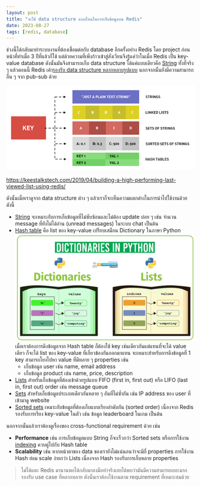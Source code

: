 ```yaml
---
layout: post
title: "จะใช้ data structure แบบไหนในการเก็บข้อมูลบน Redis"
date: 2023-08-27
tags: [redis, database]
---
```


ช่วงนี้ได้กลับมาทำระบบงานที่ต้องเชื่อมต่อกับ database อีกครั้งอย่าง Redis โดย project ก่อนหน้าที่ทำเมื่อ 3 ปีที่แล้วก็ใช้ แต่ด้วยความที่เพิ่งก้าวเข้าสู่สังเวียนจึงรู้แค่ว่าในเมื่อ Redis เป็น key-value database ดังนั้นมันจึงสามารถเก็บ data structure ได้แค่แบบเดียวคือ [String](https://redis.io/docs/data-types/strings/) ทั้งที่จริง ๆ แล้วตอนนี้ Redis เค้า[รองรับ data structure หลากหลาบรูปแบบ](https://redis.io/docs/data-types/) นอกจากนั้นยังมีความสามารถอื่น ๆ จาก pub-sub ด้วย  

![Redis data structure](/assets/2023-08-27-redis-data-structure-types.jpeg)

<https://keestalkstech.com/2019/04/building-a-high-performing-last-viewed-list-using-redis/>

ดังนั้นเมื่อเราดูจาก data structure ต่าง ๆ แล้วเราก็จะเห็นความแตกต่างในการนำไปใช้งานด้วยดังนี้

- [String](https://redis.io/docs/data-types/strings/) จะเหมาะกับการเก็บข้อมูลที่ไม่ซับซ้อนและไม่ต้อง update บ่อย ๆ เช่น จำนวน message ที่ยังไม่ได้อ่าน (unread messages) ในระบบ chat เป็นต้น
- [Hash table](https://redis.io/docs/data-types/hashes/) คือ list ของ key-value เปรียบเสมือน Dictionary ในภาษา Python ![Python Dictionary vs List](/assets/2023-08-27-python-dictionary-vs-list.jpeg) เมื่อเราต้องการดึงข้อมูลจาก Hash table ก็ต้องใช้ key เช่นเดียวกันแต่แทนที่จะได้ value เดียว ก็จะได้ list ของ key-value ที่เกี่ยวข้องกันออกมาแทน จะเหมาะสำหรับการดึงข้อมูลที่ 1 key สามารถโยงไปหา value ที่มีหลาย ๆ properties เช่น
  - เก็บข้อมูล user เช่น name, email address
  - เก็บข้อมูล product เช่น name, price, description
- [Lists](https://redis.io/docs/data-types/lists/) สำหรับเก็บข้อมูลที่ต้องเข้าด้วยรูปแบบ FIFO (first in, first out) หรือ LIFO (last in, first out) order เช่น message queue
- [Sets](https://redis.io/docs/data-types/sets/) สำหรับเก็บข้อมูลประเภทเดียวกันหลาย ๆ อันที่ไม่ซ้ำกัน เช่น IP address ของ user ที่เข้ามาดู website
- [Sorted sets](https://redis.io/docs/data-types/sorted-sets/) เหมาะกับข้อมูลที่ต้องเก็บแบบเรียงลำดับกัน (sorted order) เนื่องจาก Redis รองรับการเรียง key-value ในตัว เช่น ข้อมูล leaderboard ในเกม เป็นต้น

นอกจากนั้นแล้วเราต้องดูเรื่องของ cross-functional requirement ด้วย เช่น

- **Performance** เช่น การเก็บข้อมูลแบบ String ก็จะเร็วกว่า Sorted sets หรือการใช้งาน [indexing](https://redis.com/blog/indexing-with-redis/) ควบคู่ไปกับ Hash table
- **Scalability** เช่น หากหน้าตาของ data ของเรายังไม่แน่นอนว่าจะมีกี่ properties การใช้งาน Hash ย่อม scale ง่ายกว่า Lists เนื่องจาก Hash รองรับการเก็บหลาย properties

> ไม่ได้แตะ Redis มานานพอได้กลับมาลงมือทำจริงเลยได้พบว่ามันมีความสามารถเยอะมาก รองรับ use case ที่หลากหลาย ดังนั้นเราต้องใช้งานตาม requirement ที่เหมาะสมด้วย
  